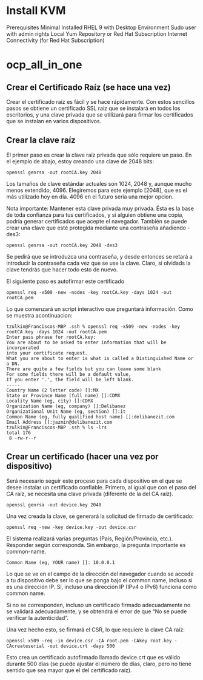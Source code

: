 # Install KVM

Prerequisites
Minimal Installed RHEL 9 with Desktop Environment
Sudo user with admin rights
Local Yum Repository or Red Hat Subscription
Internet Connectivity (for Red Hat Subscription)

# ocp_all_in_one

## Crear el Certificado Raíz (se hace una vez)
Crear el certificado raíz es fácil y se hace rápidamente. Con estos sencillos pasos se obtiene un certificado SSL raíz que se instalará en todos los escritorios, y una clave privada que se utilizará para firmar los certificados que se instalan en varios dispositivos.

## Crear la clave raíz
El primer paso es crear la clave raíz privada que sólo requiere un paso. En el ejemplo de abajo, estoy creando una clave de 2048 bits:

``` openssl
openssl genrsa -out rootCA.key 2048
```

Los tamaños de clave estándar actuales son 1024, 2048 y, aunque mucho menos extendido, 4096. Elegiremos para este ejemplo [2048], que es el más utilizado hoy en día. 4096 en el futuro seria una mejor opcion.

Nota importante: Mantener esta clave privada muy privada. Ésta es la base de toda confianza para tus certificados, y si alguien obtiene una copia, podría generar certificados que acepte el navegador. También se puede crear una clave que esté protegida mediante una contraseña añadiendo -des3:

``` openssl
openssl genrsa -out rootCA.key 2048 -des3
```

Se pedirá que se introduzca una contraseña, y desde entonces se retará a introducir la contraseña cada vez que se use la clave. Claro, si olvidads la clave tendrás que hacer todo esto de nuevo.

El siguiente paso es autofirmar este certificado

``` openssl
openssl req -x509 -new -nodes -key rootCA.key -days 1024 -out rootCA.pem
```

Lo que comenzará un script interactivo que preguntará información. Como se muestra acontinuacion:

``` openssl
tzulkin@Franciscos-MBP .ssh % openssl req -x509 -new -nodes -key rootCA.key -days 1024 -out rootCA.pem
Enter pass phrase for rootCA.key:
You are about to be asked to enter information that will be incorporated
into your certificate request.
What you are about to enter is what is called a Distinguished Name or a DN.
There are quite a few fields but you can leave some blank
For some fields there will be a default value,
If you enter '.', the field will be left blank.
-----
Country Name (2 letter code) []:MX
State or Province Name (full name) []:CDMX
Locality Name (eg, city) []:CDMX
Organization Name (eg, company) []:Delibanez
Organizational Unit Name (eg, section) []:it
Common Name (eg, fully qualified host name) []:delibanezit.com
Email Address []:jazmin@delibanezit.com
tzulkin@Franciscos-MBP .ssh % ls -lrs                                                                 
total 176
 8 -rw-r--r
```

## Crear un certificado (hacer una vez por dispositivo)

Será necesario seguir este proceso para cada dispositivo en el que se desee instalar un certificado confiable. Primero, al igual que con el paso del CA raíz, se necesita una clave privada (diferente de la del CA raíz).

``` openssl
openssl genrsa -out device.key 2048
```

Una vez creada la clave, se generará la solicitud de firmado de certificado:

``` openssl
openssl req -new -key device.key -out device.csr
```

El sistema realizará varias preguntas (País, Región/Provincia, etc.). Responder según corresponda. Sin embargo, la pregunta importante es common-name.

``` openssl
Common Name (eg, YOUR name) []: 10.0.0.1
```

Lo que se ve en el campo de la dirección del navegador cuando se accede a tu dispositivo debe ser lo que se ponga bajo el common name, incluso si es una dirección IP. Sí, incluso una dirección IP (IPv4 o IPv6) funciona como common name.

Si no se corresponden, incluso un certificado firmado adecuadamente no se validará adecuadamente, y se obtendrá el error de que “No se puede verificar la autenticidad”.

Una vez hecho esto, se firmará el CSR, lo que requiere la clave CA raíz:

``` openssl
openssl x509 -req -in device.csr -CA root.pem -CAkey root.key -CAcreateserial -out device.crt -days 500
```

Esto crea un certificado autofirmado llamado device.crt que es válido durante 500 días (se puede ajustar el número de días, claro, pero no tiene sentido que sea mayor que el del certificado raíz).
